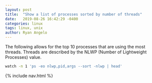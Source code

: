 ```yaml
---
layout: post
title:  "Show a list of processes sorted by number of threads"
date:   2019-08-26 16:42:29 -0400
categories: linux
tags: linux, unix
author: Ryan Angelo
---
```


The following allows for the top 10 processes that are using the most threads. Threads are described by the NLWP (Number of Lightweight Processes) value.

```sh
watch -n 1 'ps -eo nlwp,pid,args --sort -nlwp | head'
```

{% include nav.html %}